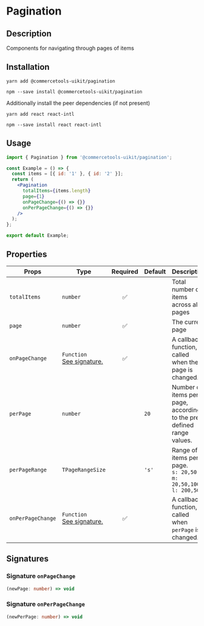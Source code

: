 <!-- THIS IS AN AUTOGENERATED FILE. DO NOT EDIT THIS FILE DIRECTLY. -->
<!-- This file is created by the `yarn generate-readme` script. -->

# Pagination

## Description

Components for navigating through pages of items

## Installation

```
yarn add @commercetools-uikit/pagination
```

```
npm --save install @commercetools-uikit/pagination
```

Additionally install the peer dependencies (if not present)

```
yarn add react react-intl
```

```
npm --save install react react-intl
```

## Usage

```jsx
import { Pagination } from '@commercetools-uikit/pagination';

const Example = () => {
  const items = [{ id: '1' }, { id: '2' }];
  return (
    <Pagination
      totalItems={items.length}
      page={1}
      onPageChange={() => {}}
      onPerPageChange={() => {}}
    />
  );
};

export default Example;
```

## Properties

| Props             | Type                                                        | Required | Default | Description                                                                                               |
| ----------------- | ----------------------------------------------------------- | :------: | ------- | --------------------------------------------------------------------------------------------------------- |
| `totalItems`      | `number`                                                    |    ✅    |         | Total number of items across all pages                                                                    |
| `page`            | `number`                                                    |    ✅    |         | The current page                                                                                          |
| `onPageChange`    | `Function`<br/>[See signature.](#signature-onPageChange)    |    ✅    |         | A callback function, called when the page is changed.                                                     |
| `perPage`         | `number`                                                    |          | `20`    | Number of items per page, according to the pre-defined range values.                                      |
| `perPageRange`    | `TPageRangeSize`                                            |          | `'s'`   | Range of items per page.&#xA;<br/>&#xA;`s: 20,50`&#xA;<br/>&#xA;`m: 20,50,100`&#xA;<br/>&#xA;`l: 200,500` |
| `onPerPageChange` | `Function`<br/>[See signature.](#signature-onPerPageChange) |    ✅    |         | A callback function, called when `perPage` is changed.                                                    |

## Signatures

### Signature `onPageChange`

```ts
(newPage: number) => void
```

### Signature `onPerPageChange`

```ts
(newPerPage: number) => void
```
